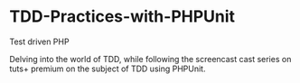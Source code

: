 TDD-Practices-with-PHPUnit
==========================

Test driven PHP

Delving into the world of TDD, while following the screencast cast series on tuts+ premium on the subject of TDD using
PHPUnit. 
